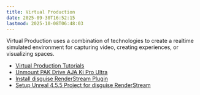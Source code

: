 ```yaml
---
title: Virtual Production
date: 2025-09-30T16:52:15
lastmod: 2025-10-08T06:48:03
---
```


Virtual Production uses a combination of technologies to create a realtime simulated environment for capturing video, creating experiences, or visualizing spaces.

- [Virtual Production Tutorials](./virtual-production-tutorials.md)
- [Unmount PAK Drive AJA Ki Pro Ultra](./unmount-drive-in-aja-ki-pro-ultra-video-recorder.md)
- [Install disguise RenderStream Plugin](./install-disguise-renderstream-plugin.md)
- [Setup Unreal 4.5.5 Project for disguise RenderStream](setup-unreal-5-5-4-project-for-disguise-renderstream.md)
